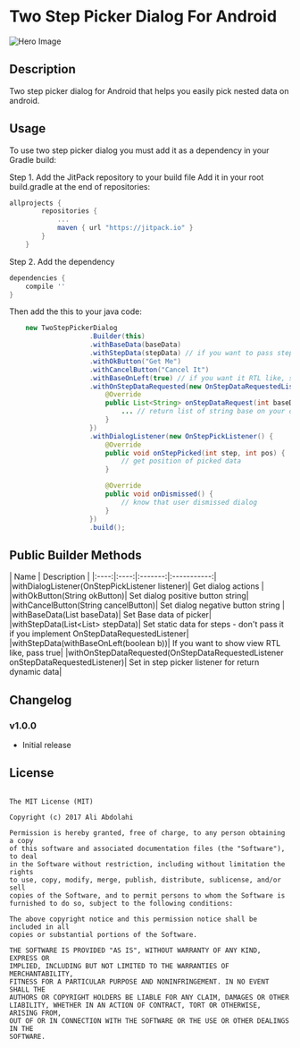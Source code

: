 # Two Step Picker Dialog For Android
![Hero Image]()

## Description

Two step picker dialog for Android that helps you easily pick nested data on android.

## Usage

To use two step picker dialog you must add it as a dependency in your Gradle build:

Step 1. Add the JitPack repository to your build file
Add it in your root build.gradle at the end of repositories:

```groovy
allprojects {
		repositories {
			...
			maven { url "https://jitpack.io" }
		}
	}
```
Step 2. Add the dependency
```groovy
dependencies {
    compile ''
}
```

Then add the this to your java code:

```java
    new TwoStepPickerDialog
                    .Builder(this)
                    .withBaseData(baseData)
                    .withStepData(stepData) // if you want to pass step data dynamically, don't pass it in builder
                    .withOkButton("Get Me")
                    .withCancelButton("Cancel It")
                    .withBaseOnLeft(true) // if you want it RTL like, set it to false
                    .withOnStepDataRequested(new OnStepDataRequestedListener() {
                        @Override
                        public List<String> onStepDataRequest(int baseDataPos) {
                            ... // return list of string base on your database/webservice ...
                        }
                    })
                    .withDialogListener(new OnStepPickListener() {
                        @Override
                        public void onStepPicked(int step, int pos) {
                            // get position of picked data
                        }

                        @Override
                        public void onDismissed() {
                            // know that user dismissed dialog
                        }
                    })
                    .build();
```


## Public Builder Methods

| Name | Description |
|:----:|:----:|:-------:|:-----------:|
|withDialogListener(OnStepPickListener listener)| Get dialog actions |
|withOkButton(String okButton)| Set dialog positive button string|
|withCancelButton(String cancelButton)| Set dialog negative button string |
|withBaseData(List<String> baseData)| Set Base data of picker|
|withStepData(List<List<String>> stepData)| Set static data for steps - don't pass it if you implement OnStepDataRequestedListener|
|withStepData(withBaseOnLeft(boolean b))| If you want to show view RTL like, pass true|
|withOnStepDataRequested(OnStepDataRequestedListener onStepDataRequestedListener)| Set in step picker listener for return dynamic data|


## Changelog

### v1.0.0

 * Initial release

## License
```
   
The MIT License (MIT)

Copyright (c) 2017 Ali Abdolahi

Permission is hereby granted, free of charge, to any person obtaining a copy
of this software and associated documentation files (the "Software"), to deal
in the Software without restriction, including without limitation the rights
to use, copy, modify, merge, publish, distribute, sublicense, and/or sell
copies of the Software, and to permit persons to whom the Software is
furnished to do so, subject to the following conditions:

The above copyright notice and this permission notice shall be included in all
copies or substantial portions of the Software.

THE SOFTWARE IS PROVIDED "AS IS", WITHOUT WARRANTY OF ANY KIND, EXPRESS OR
IMPLIED, INCLUDING BUT NOT LIMITED TO THE WARRANTIES OF MERCHANTABILITY,
FITNESS FOR A PARTICULAR PURPOSE AND NONINFRINGEMENT. IN NO EVENT SHALL THE
AUTHORS OR COPYRIGHT HOLDERS BE LIABLE FOR ANY CLAIM, DAMAGES OR OTHER
LIABILITY, WHETHER IN AN ACTION OF CONTRACT, TORT OR OTHERWISE, ARISING FROM,
OUT OF OR IN CONNECTION WITH THE SOFTWARE OR THE USE OR OTHER DEALINGS IN THE
SOFTWARE.

```

